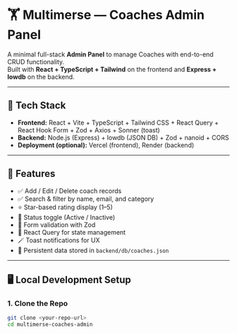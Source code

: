 # 🏋️ Multimerse — Coaches Admin Panel

A minimal full-stack **Admin Panel** to manage Coaches with end-to-end CRUD functionality.  
Built with **React + TypeScript + Tailwind** on the frontend and **Express + lowdb** on the backend.

---

## 🧰 Tech Stack

- **Frontend:** React + Vite + TypeScript + Tailwind CSS + React Query + React Hook Form + Zod + Axios + Sonner (toast)
- **Backend:** Node.js (Express) + lowdb (JSON DB) + Zod + nanoid + CORS
- **Deployment (optional):** Vercel (frontend), Render (backend)

---

## 🚀 Features

- ✅ Add / Edit / Delete coach records  
- ✅ Search & filter by name, email, and category  
- ⭐ Star-based rating display (1–5)  
- 🔁 Status toggle (Active / Inactive)  
- 🧾 Form validation with Zod  
- 📡 React Query for state management  
- 🪄 Toast notifications for UX  
- 💾 Persistent data stored in `backend/db/coaches.json`

---

## 🖥️ Local Development Setup

### 1. Clone the Repo
```bash
git clone <your-repo-url>
cd multimerse-coaches-admin
